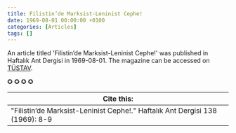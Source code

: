 ```yaml
---
title: Filistin’de Marksist-Leninist Cephe!
date: 1969-08-01 00:00:00 +0100
categories: [Articles]
tags: []
---
```


An article titled 'Filistin’de Marksist-Leninist Cephe!' was published in Haftalık Ant Dergisi in 1969-08-01. The magazine can be accessed on [TÜSTAV](https://www.tustav.org/sureli-yayinlar-arsivi/ant-dergisi/).

✪ ✪ ✪ ✪



| Cite this:   |
|--------|
| "Filistin’de Marksist-Leninist Cephe!." Haftalık Ant Dergisi 138 (1969): 8-9 

